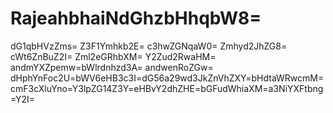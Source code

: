 # RajeahbhaiNdGhzbHhqbW8=
dG1qbHVzZms=
Z3F1Ymhkb2E=
c3hwZGNqaW0=
Zmhyd2JhZG8=
cWt6ZnBuZ2I=
Zml2eGRhbXM=
Y2Zud2RwaHM=
andmYXZpemw=bWlrdnhzd3A=
andwenRoZGw=
dHphYnFoc2U=bWV6eHB3c3I=dG56a29wd3JkZnVhZXY=bHdtaWRwcmM=cmF3cXluYno=Y3lpZG14Z3Y=eHBvY2dhZHE=bGFudWhiaXM=a3NiYXFtbng=Y2I=
